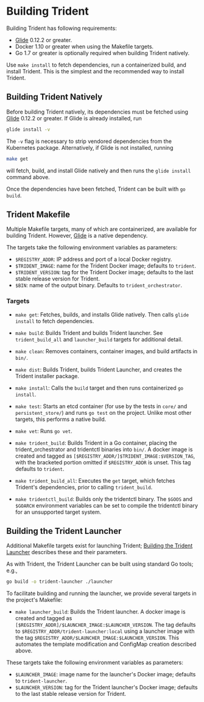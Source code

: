 # Building Trident

Building Trident has following requirements:
* [Glide](https://github.com/Masterminds/glide) 0.12.2 or greater.   
* Docker 1.10 or greater when using the Makefile targets.
* Go 1.7 or greater is optionally required when building Trident natively.

Use `make install` to fetch dependencies, run a containerized build, and
install Trident. This is the simplest and the recommended way to install Trident.

## Building Trident Natively 

Before building Trident natively, its dependencies must be fetched using
[Glide](https://github.com/Masterminds/glide) 0.12.2 or greater.  If Glide is
already installed, run

```bash
glide install -v
```

The `-v` flag is necessary to strip vendored dependencies from the
Kubernetes package.  Alternatively, if Glide is not installed, running

```bash
make get
```

will fetch, build, and install Glide natively and then runs the `glide install`
command above.

Once the dependencies have been fetched, Trident can be built with `go build`.

## Trident Makefile
Multiple Makefile targets, many of which are containerized, are available for 
building Trident. However, [Glide](https://github.com/Masterminds/glide) is a
native dependency.  

The targets take the following environment variables as parameters:

* `$REGISTRY_ADDR`:  IP address and port of a local Docker registry.
* `$TRIDENT_IMAGE`: name for the Trident Docker image; defaults to `trident`.
* `$TRIDENT_VERSION`: tag for the Trident Docker image; defaults to the last
  stable release version for Trident.
* `$BIN`:  name of the output binary.  Defaults to `trident_orchestrator`.

### Targets

* `make get`: Fetches, builds, and installs Glide natively. Then calls 
  `glide install` to fetch dependencies.

* `make build`: Builds Trident and builds Trident launcher. See `trident_build_all`
  and `launcher_build` targets for additional detail.
  
* `make clean`: Removes containers, container images, and build artifacts in 
  `bin/`.
	
* `make dist`: Builds Trident, builds Trident Launcher, and creates the Trident
  installer package.

* `make install`: Calls the `build` target and then runs containerized
  `go install`. 

* `make test`: Starts an etcd container (for use by the tests in `core/` and
  `persistent_store/`) and runs `go test` on the project. Unlike most other
  targets, this performs a native build. 

* `make vet`: Runs `go vet`.

* `make trident_build`: Builds Trident in a Go container, placing the
  trident_orchestrator and tridentctl binaries into `bin/`. A docker image is
  created and tagged as `[$REGISTRY_ADDR/]$TRIDENT_IMAGE:$VERSION_TAG`, with
  the bracketed portion omitted if `$REGISTRY_ADDR` is unset.  This tag
  defaults to `trident`.
  
* `make trident_build_all`: Executes the `get` target, which fetches Trident's
   dependencies, prior to calling `trident_build`.
   
* `make tridentctl_build`: Builds only the tridentctl binary. The `$GOOS` and 
  `$GOARCH` environment variables can be set to compile the tridentctl binary
  for an unsupported target system. 


## Building the Trident Launcher
Additional Makefile targets exist for launching Trident; [Building the Trident
Launcher](#building-the-trident-launcher) describes these and their parameters.

As with Trident, the Trident Launcher can be built using standard Go tools;
e.g.,

```bash
go build -o trident-launcher ./launcher
```

To facilitate building and running the launcher, we provide several targets in
the project's Makefile:

* `make launcher_build`:  Builds the Trident launcher. A docker image is created
  and tagged as `[$REGISTRY_ADDR]/$LAUNCHER_IMAGE:$LAUNCHER_VERSION`. The tag
  defaults to `$REGISTRY_ADDR/trident-launcher:local`
  using a launcher image with the tag
  `$REGISTRY_ADDR/$LAUNCHER_IMAGE:$LAUNCHER_VERSION`.  This automates the
  template modification and ConfigMap creation described above.

These targets take the following environment variables as parameters:

* `$LAUNCHER_IMAGE`:  image name for the launcher's Docker image; defaults to
  `trident-launcher`.
* `$LAUNCHER_VERSION`: tag for the Trident launcher's Docker image; defaults
  to the last stable release version for Trident. 
